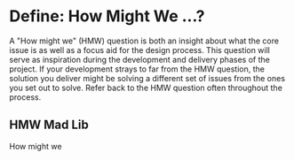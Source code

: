 # Define: How Might We ...?

A "How might we" (HMW) question is both an insight about what the core issue is as well as a focus aid for the design process. This question will serve as inspiration during the development and delivery phases of the project. If your development strays to far from the HMW question, the solution you deliver might be solving a different set of issues from the ones you set out to solve. Refer back to the HMW question often throughout the process.

## HMW Mad Lib

How might we
